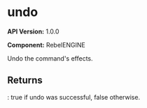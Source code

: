 # undo

**API Version:** 1.0.0

**Component:** RebelENGINE

Undo the command's effects.

## Returns

: true if undo was successful, false otherwise.

